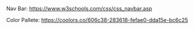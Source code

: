 Nav Bar:
https://www.w3schools.com/css/css_navbar.asp

Color Pallete:
https://coolors.co/606c38-283618-fefae0-dda15e-bc6c25
